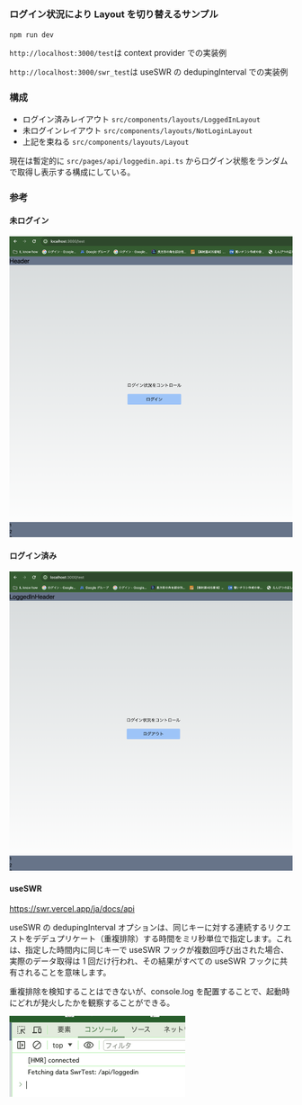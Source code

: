 ### ログイン状況により Layout を切り替えるサンプル

`npm run dev`

`http://localhost:3000/test`は context provider での実装例

`http://localhost:3000/swr_test`は useSWR の dedupingInterval での実装例

### 構成

- ログイン済みレイアウト `src/components/layouts/LoggedInLayout`
- 未ログインレイアウト `src/components/layouts/NotLoginLayout`
- 上記を束ねる `src/components/layouts/Layout`

現在は暫定的に `src/pages/api/loggedin.api.ts` からログイン状態をランダムで取得し表示する構成にしている。

### 参考

#### 未ログイン

![未ログイン](document/images/screen-shot20240410.png)

#### ログイン済み

![ログイン済み](document/images/screen-shot20240410_2.png)

#### useSWR

https://swr.vercel.app/ja/docs/api

useSWR の dedupingInterval オプションは、同じキーに対する連続するリクエストをデデュプリケート（重複排除）する時間をミリ秒単位で指定します。これは、指定した時間内に同じキーで useSWR フックが複数回呼び出された場合、実際のデータ取得は 1 回だけ行われ、その結果がすべての useSWR フックに共有されることを意味します。

重複排除を検知することはできないが、console.log を配置することで、起動時にどれが発火したかを観察することができる。

![発火確認](document/images/screen-shot20240410_3.png)
